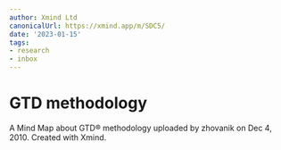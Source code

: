 ```yaml
---
author: Xmind Ltd
canonicalUrl: https://xmind.app/m/SDC5/
date: '2023-01-15'
tags:
- research
- inbox
---
```


# GTD methodology

A Mind Map about GTD® methodology uploaded by zhovanik on Dec 4, 2010. Created
with Xmind.
